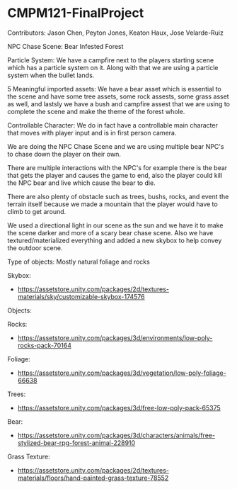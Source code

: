 # CMPM121-FinalProject

Contributors: Jason Chen, Peyton Jones, Keaton Haux, Jose Velarde-Ruiz

NPC Chase Scene: Bear Infested Forest

Particle System: We have a campfire next to the players starting scene which has a particle system on it.
	Along with that we are using a particle system when the bullet lands.

5 Meaningful imported assets: We have a bear asset which is essential to the scene and have some tree assets,
	some rock assests, some grass asset as well, and lastsly we have a bush and campfire assest that we are
	using to complete the scene and make the theme of the forest whole.

Controllable Character: We do in fact have a controllable main character that moves with player input and is
	in first person camera.

We are doing the NPC Chase Scene and we are using multiple bear NPC's to chase down the player on their own.
	
There are multiple interactions with the NPC's for example there is the bear that gets the player and causes 
	the game to end, also the player could kill the NPC bear and live which cause the bear to die.

There are also plenty of obstacle such as trees, bushs, rocks, and event the terrain itself because we made a
	mountain that the player would have to climb to get around.

We used a directional light in our scene as the sun and we have it to make the scene darker and more of a
	scary bear chase scene. Also we have textured/materialized everything and added a new skybox to help
	convey the outdoor scene.

Type of objects: Mostly natural foliage and rocks

Skybox:
- https://assetstore.unity.com/packages/2d/textures-materials/sky/customizable-skybox-174576


Objects:

Rocks:
- https://assetstore.unity.com/packages/3d/environments/low-poly-rocks-pack-70164

Foliage:
- https://assetstore.unity.com/packages/3d/vegetation/low-poly-foliage-66638

Trees:
- https://assetstore.unity.com/packages/3d/free-low-poly-pack-65375

Bear:
- https://assetstore.unity.com/packages/3d/characters/animals/free-stylized-bear-rpg-forest-animal-228910

Grass Texture:
- https://assetstore.unity.com/packages/2d/textures-materials/floors/hand-painted-grass-texture-78552